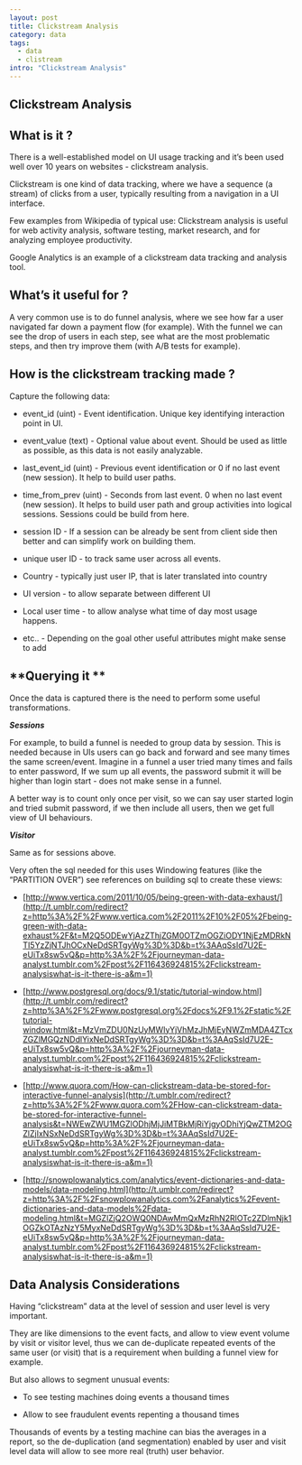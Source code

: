 ```yaml
--- 
layout: post
title: Clickstream Analysis
category: data
tags:
  - data
  - clistream
intro: "Clickstream Analysis"
---
```



## Clickstream Analysis

## What is it ?

There is a well-established model on UI usage tracking and it’s been used well over 10 years on websites - clickstream analysis.  

Clickstream is one kind of data tracking, where we have a sequence (a stream) of clicks from a user, typically resulting from a navigation in a UI interface.

Few examples from Wikipedia of typical use: Clickstream analysis is useful for web activity analysis, software testing, market research, and for analyzing employee productivity.

Google Analytics is an example of a clickstream data tracking and analysis tool.

## What’s it useful for ?

A very common use is to do funnel analysis, where we see how far a user navigated far down a payment flow (for example). With the funnel we can see the drop of users in each step, see what are the most problematic steps, and then try improve them (with A/B tests for example).

## How is the clickstream tracking made ?

Capture the following data:

*   event_id (uint) - Event identification. Unique key identifying interaction point in UI.
*   event_value (text) - Optional value about event. Should be used as little as possible, as this data is not easily analyzable.
*   last_event_id (uint) - Previous event identification or 0 if no last event (new session). It help to build user paths.
*   time_from_prev (uint) - Seconds from last event. 0 when no last event (new session). It helps to build user path and group activities into logical sessions. Sessions could be build from here.
*   session ID - If a session can be already be sent from client side then better and can simplify work on building them.
*   unique user ID - to track same user across all events.
*   Country - typically just user IP, that is later translated into country
*   UI version - to allow separate between different UI  

*   Local user time - to allow analyse what time of day most usage happens.
*   etc.. - Depending on the goal other useful attributes might make sense to add

## **Querying it **

Once the data is captured there is the need to perform some useful transformations. 

_**Sessions**_

For example, to build a funnel is needed to group data by session. This is needed because in UIs users can go back and forward and see many times the same screen/event. Imagine in a funnel a user tried many times and fails to enter password, If we sum up all events, the password submit it will be higher than login start - does not make sense in a funnel. 

A better way is to count only once per visit, so we can say user started login and tried submit password, if we then include all users, then we get full view of UI behaviours.

_**Visitor**_

Same as for sessions above.

Very often the sql needed for this uses Windowing features (like the “PARTITION OVER”) see references on building sql to create these views:  

*   [http://www.vertica.com/2011/10/05/being-green-with-data-exhaust/](http://t.umblr.com/redirect?z=http%3A%2F%2Fwww.vertica.com%2F2011%2F10%2F05%2Fbeing-green-with-data-exhaust%2F&t=M2Q5ODEwYjAzZThjZGM0OTZmOGZiODY1NjEzMDRkNTI5YzZjNTJhOCxNeDdSRTgyWg%3D%3D&b=t%3AAqSsId7U2E-eUiTx8sw5vQ&p=http%3A%2F%2Fjourneyman-data-analyst.tumblr.com%2Fpost%2F116436924815%2Fclickstream-analysiswhat-is-it-there-is-a&m=1)  

*   [http://www.postgresql.org/docs/9.1/static/tutorial-window.html](http://t.umblr.com/redirect?z=http%3A%2F%2Fwww.postgresql.org%2Fdocs%2F9.1%2Fstatic%2Ftutorial-window.html&t=MzVmZDU0NzUyMWIyYjVhMzJhMjEyNWZmMDA4ZTcxZGZlMGQzNDdlYixNeDdSRTgyWg%3D%3D&b=t%3AAqSsId7U2E-eUiTx8sw5vQ&p=http%3A%2F%2Fjourneyman-data-analyst.tumblr.com%2Fpost%2F116436924815%2Fclickstream-analysiswhat-is-it-there-is-a&m=1)  

*   [http://www.quora.com/How-can-clickstream-data-be-stored-for-interactive-funnel-analysis](http://t.umblr.com/redirect?z=http%3A%2F%2Fwww.quora.com%2FHow-can-clickstream-data-be-stored-for-interactive-funnel-analysis&t=NWEwZWU1MGZlODhjMjJiMTBkMjRiYjgyODhiYjQwZTM2OGZlZjIxNSxNeDdSRTgyWg%3D%3D&b=t%3AAqSsId7U2E-eUiTx8sw5vQ&p=http%3A%2F%2Fjourneyman-data-analyst.tumblr.com%2Fpost%2F116436924815%2Fclickstream-analysiswhat-is-it-there-is-a&m=1)  

*   [http://snowplowanalytics.com/analytics/event-dictionaries-and-data-models/data-modeling.html](http://t.umblr.com/redirect?z=http%3A%2F%2Fsnowplowanalytics.com%2Fanalytics%2Fevent-dictionaries-and-data-models%2Fdata-modeling.html&t=MGZlZjQ2OWQ0NDAwMmQxMzRhN2RlOTc2ZDlmNjk1OGZkOTAzNzY5MyxNeDdSRTgyWg%3D%3D&b=t%3AAqSsId7U2E-eUiTx8sw5vQ&p=http%3A%2F%2Fjourneyman-data-analyst.tumblr.com%2Fpost%2F116436924815%2Fclickstream-analysiswhat-is-it-there-is-a&m=1)

## Data Analysis Considerations

Having “clickstream” data at the level of session and user level is very important.

They are like dimensions to the event facts, and allow to view event volume by visit or visitor level, thus we can de-duplicate repeated events of the same user (or visit) that is a requirement when building a funnel view for example.

But also allows to segment unusual events:  

*   To see testing machines doing events a thousand times   

*   Allow to see fraudulent events repenting a thousand times

Thousands of events by a testing machine can bias the averages in a report, so the de-duplication (and segmentation) enabled by user and visit level data will allow to see more real (truth) user behavior.  
